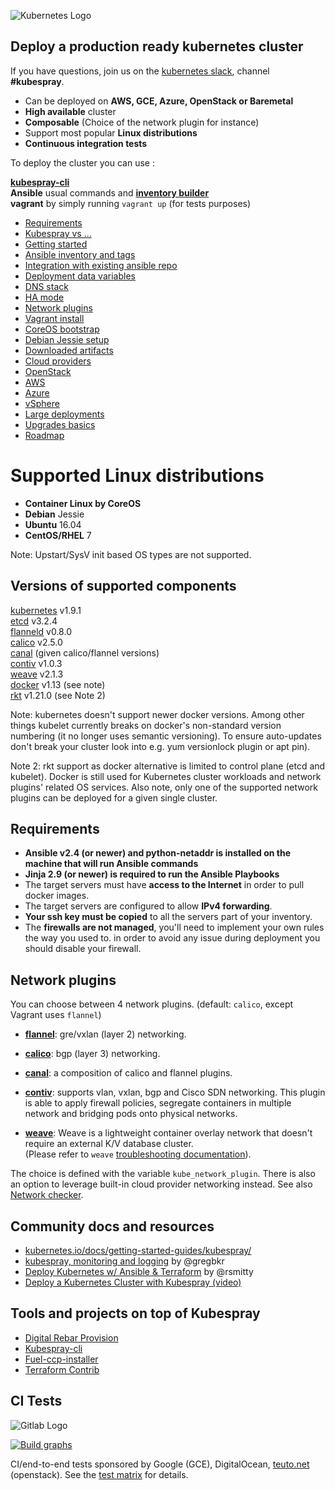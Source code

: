 ![Kubernetes Logo](https://s28.postimg.org/lf3q4ocpp/k8s.png)

## Deploy a production ready kubernetes cluster

If you have questions, join us on the [kubernetes slack](https://kubernetes.slack.com), channel **#kubespray**.

- Can be deployed on **AWS, GCE, Azure, OpenStack or Baremetal**
- **High available** cluster
- **Composable** (Choice of the network plugin for instance)
- Support most popular **Linux distributions**
- **Continuous integration tests**


To deploy the cluster you can use :

[**kubespray-cli**](https://github.com/kubespray/kubespray-cli) <br>
**Ansible** usual commands and [**inventory builder**](https://github.com/kubernetes-incubator/kubespray/blob/master/contrib/inventory_builder/inventory.py) <br>
**vagrant** by simply running `vagrant up` (for tests purposes) <br>


*  [Requirements](#requirements)
*  [Kubespray vs ...](docs/comparisons.md)
*  [Getting started](docs/getting-started.md)
*  [Ansible inventory and tags](docs/ansible.md)
*  [Integration with existing ansible repo](docs/integration.md)
*  [Deployment data variables](docs/vars.md)
*  [DNS stack](docs/dns-stack.md)
*  [HA mode](docs/ha-mode.md)
*  [Network plugins](#network-plugins)
*  [Vagrant install](docs/vagrant.md)
*  [CoreOS bootstrap](docs/coreos.md)
*  [Debian Jessie setup](docs/debian.md)
*  [Downloaded artifacts](docs/downloads.md)
*  [Cloud providers](docs/cloud.md)
*  [OpenStack](docs/openstack.md)
*  [AWS](docs/aws.md)
*  [Azure](docs/azure.md)
*  [vSphere](docs/vsphere.md)
*  [Large deployments](docs/large-deployments.md)
*  [Upgrades basics](docs/upgrades.md)
*  [Roadmap](docs/roadmap.md)

Supported Linux distributions
===============

* **Container Linux by CoreOS**
* **Debian** Jessie
* **Ubuntu** 16.04
* **CentOS/RHEL** 7

Note: Upstart/SysV init based OS types are not supported.

Versions of supported components
--------------------------------


[kubernetes](https://github.com/kubernetes/kubernetes/releases) v1.9.1 <br>
[etcd](https://github.com/coreos/etcd/releases) v3.2.4 <br>
[flanneld](https://github.com/coreos/flannel/releases) v0.8.0 <br>
[calico](https://docs.projectcalico.org/v2.5/releases/) v2.5.0 <br>
[canal](https://github.com/projectcalico/canal) (given calico/flannel versions) <br>
[contiv](https://github.com/contiv/install/releases) v1.0.3 <br>
[weave](http://weave.works/) v2.1.3 <br>
[docker](https://www.docker.com/) v1.13 (see note)<br>
[rkt](https://coreos.com/rkt/docs/latest/) v1.21.0 (see Note 2)<br>

Note: kubernetes doesn't support newer docker versions. Among other things kubelet currently breaks on docker's non-standard version numbering (it no longer uses semantic versioning). To ensure auto-updates don't break your cluster look into e.g. yum versionlock plugin or apt pin).

Note 2: rkt support as docker alternative is limited to control plane (etcd and
kubelet). Docker is still used for Kubernetes cluster workloads and network
plugins' related OS services. Also note, only one of the supported network
plugins can be deployed for a given single cluster.

Requirements
--------------

* **Ansible v2.4 (or newer) and python-netaddr is installed on the machine
  that will run Ansible commands**
* **Jinja 2.9 (or newer) is required to run the Ansible Playbooks**
* The target servers must have **access to the Internet** in order to pull docker images.
* The target servers are configured to allow **IPv4 forwarding**.
* **Your ssh key must be copied** to all the servers part of your inventory.
* The **firewalls are not managed**, you'll need to implement your own rules the way you used to.
in order to avoid any issue during deployment you should disable your firewall.


## Network plugins

You can choose between 4 network plugins. (default: `calico`, except Vagrant uses `flannel`)

* [**flannel**](docs/flannel.md): gre/vxlan (layer 2) networking.

* [**calico**](docs/calico.md): bgp (layer 3) networking.

* [**canal**](https://github.com/projectcalico/canal): a composition of calico and flannel plugins.

* [**contiv**](docs/contiv.md): supports vlan, vxlan, bgp and Cisco SDN networking. This plugin is able to
  apply firewall policies, segregate containers in multiple network and bridging pods onto physical networks.

* [**weave**](docs/weave.md): Weave is a lightweight container overlay network that doesn't require an external K/V database cluster. <br>
(Please refer to `weave` [troubleshooting documentation](http://docs.weave.works/weave/latest_release/troubleshooting.html)).

The choice is defined with the variable `kube_network_plugin`. There is also an
option to leverage built-in cloud provider networking instead.
See also [Network checker](docs/netcheck.md).

## Community docs and resources
 - [kubernetes.io/docs/getting-started-guides/kubespray/](https://kubernetes.io/docs/getting-started-guides/kubespray/)
 - [kubespray, monitoring and logging](https://github.com/gregbkr/kubernetes-kargo-logging-monitoring) by @gregbkr
 - [Deploy Kubernetes w/ Ansible & Terraform](https://rsmitty.github.io/Terraform-Ansible-Kubernetes/) by @rsmitty
 - [Deploy a Kubernetes Cluster with Kubespray (video)](https://www.youtube.com/watch?v=N9q51JgbWu8)

## Tools and projects on top of Kubespray
 - [Digital Rebar Provision](https://github.com/digitalrebar/provision/blob/master/doc/integrations/ansible.rst)
 - [Kubespray-cli](https://github.com/kubespray/kubespray-cli)
 - [Fuel-ccp-installer](https://github.com/openstack/fuel-ccp-installer)
 - [Terraform Contrib](https://github.com/kubernetes-incubator/kubespray/tree/master/contrib/terraform)

## CI Tests

![Gitlab Logo](https://s27.postimg.org/wmtaig1wz/gitlabci.png)

[![Build graphs](https://gitlab.com/kubespray-ci/kubernetes-incubator__kubespray/badges/master/build.svg)](https://gitlab.com/kubespray-ci/kubernetes-incubator__kubespray/pipelines) </br>

CI/end-to-end tests sponsored by Google (GCE), DigitalOcean, [teuto.net](https://teuto.net/) (openstack).
See the [test matrix](docs/test_cases.md) for details.
